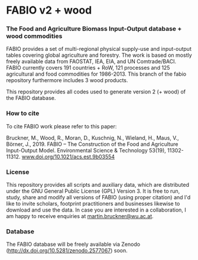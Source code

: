 # FABIO v2 + wood
### The Food and Agriculture Biomass Input-Output database + wood commodities

FABIO provides a set of multi-regional physical supply-use and input-output tables covering global agriculture and forestry. The work is based on mostly freely available data from FAOSTAT, IEA, EIA, and UN Comtrade/BACI. FABIO currently covers 191 countries + RoW, 121 processes and 125 agricultural and food commodities for 1986-2013. This branch of the fabio repository furthermore includes 3 wood products.

This repository provides all codes used to generate version 2 (+ wood) of the FABIO database.

### How to cite

To cite FABIO work please refer to this paper:

Bruckner, M., Wood, R., Moran, D., Kuschnig, N., Wieland, H., Maus, V., Börner, J., 2019. FABIO – The Construction of the Food and Agriculture Input-Output Model. Environmental Science & Technology 53(19), 11302-11312. www.doi.org/10.1021/acs.est.9b03554

### License

This repository provides all scripts and auxiliary data, which are distributed under the GNU General Public License (GPL) Version 3. It is free to run, study, share and modify all versions of FABIO (using proper citation) and I'd like to invite scholars, footprint practitioners and businesses likewise to download and use the data. In case you are interested in a collaboration, I am happy to receive enquiries at <martin.bruckner@wu.ac.at>.

### Database

The FABIO database will be freely available via Zenodo (http://dx.doi.org/10.5281/zenodo.2577067) soon.
